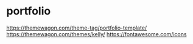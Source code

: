 # portfolio

https://themewagon.com/theme-tag/portfolio-template/
https://themewagon.com/themes/kelly/
https://fontawesome.com/icons